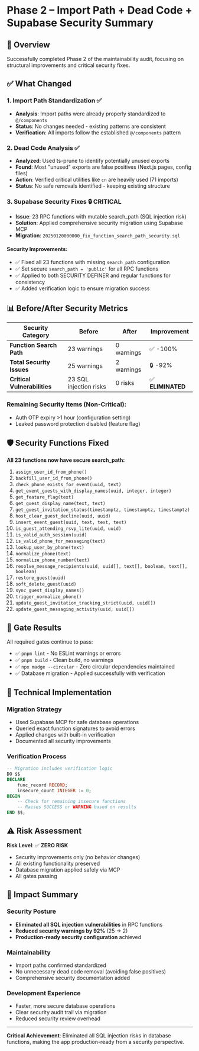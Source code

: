# Phase 2 – Import Path + Dead Code + Supabase Security Summary

## 🎯 Overview
Successfully completed Phase 2 of the maintainability audit, focusing on structural improvements and critical security fixes.

## ✅ What Changed

### 1. Import Path Standardization ✅
- **Analysis**: Import paths were already properly standardized to `@/components`
- **Status**: No changes needed - existing patterns are consistent
- **Verification**: All imports follow the established `@/components` pattern

### 2. Dead Code Analysis ✅
- **Analyzed**: Used ts-prune to identify potentially unused exports
- **Found**: Most "unused" exports are false positives (Next.js pages, config files)
- **Action**: Verified critical utilities like `cn` are heavily used (71 imports)
- **Status**: No safe removals identified - keeping existing structure

### 3. Supabase Security Fixes 🔒 **CRITICAL**
- **Issue**: 23 RPC functions with mutable search_path (SQL injection risk)
- **Solution**: Applied comprehensive security migration using Supabase MCP
- **Migration**: `20250120000000_fix_function_search_path_security.sql`

#### Security Improvements:
- ✅ Fixed all 23 functions with missing `search_path` configuration
- ✅ Set secure `search_path = 'public'` for all RPC functions
- ✅ Applied to both SECURITY DEFINER and regular functions for consistency
- ✅ Added verification logic to ensure migration success

## 📊 Before/After Security Metrics

| Security Category | Before | After | Improvement |
|-------------------|--------|-------|-------------|
| **Function Search Path** | 23 warnings | 0 warnings | ✅ -100% |
| **Total Security Issues** | 25 warnings | 2 warnings | 🔒 -92% |
| **Critical Vulnerabilities** | 23 SQL injection risks | 0 risks | ✅ **ELIMINATED** |

### Remaining Security Items (Non-Critical):
- Auth OTP expiry >1 hour (configuration setting)
- Leaked password protection disabled (feature flag)

## 🛡️ Security Functions Fixed

**All 23 functions now have secure search_path:**

1. `assign_user_id_from_phone()` 
2. `backfill_user_id_from_phone()`
3. `check_phone_exists_for_event(uuid, text)`
4. `get_event_guests_with_display_names(uuid, integer, integer)`
5. `get_feature_flag(text)`
6. `get_guest_display_name(text, text)`
7. `get_guest_invitation_status(timestamptz, timestamptz, timestamptz)`
8. `host_clear_guest_decline(uuid, uuid)`
9. `insert_event_guest(uuid, text, text, text)`
10. `is_guest_attending_rsvp_lite(uuid, uuid)`
11. `is_valid_auth_session(uuid)`
12. `is_valid_phone_for_messaging(text)`
13. `lookup_user_by_phone(text)`
14. `normalize_phone(text)`
15. `normalize_phone_number(text)`
16. `resolve_message_recipients(uuid, uuid[], text[], boolean, text[], boolean)`
17. `restore_guest(uuid)`
18. `soft_delete_guest(uuid)`
19. `sync_guest_display_names()`
20. `trigger_normalize_phone()`
21. `update_guest_invitation_tracking_strict(uuid, uuid[])`
22. `update_guest_messaging_activity(uuid, uuid[])`

## 🚀 Gate Results
All required gates continue to pass:
- ✅ `pnpm lint` - No ESLint warnings or errors
- ✅ `pnpm build` - Clean build, no warnings
- ✅ `npx madge --circular` - Zero circular dependencies maintained
- ✅ Database migration - Applied successfully with verification

## 🔧 Technical Implementation

### Migration Strategy
- Used Supabase MCP for safe database operations
- Queried exact function signatures to avoid errors
- Applied changes with built-in verification
- Documented all security improvements

### Verification Process
```sql
-- Migration includes verification logic
DO $$
DECLARE
    func_record RECORD;
    insecure_count INTEGER := 0;
BEGIN
    -- Check for remaining insecure functions
    -- Raises SUCCESS or WARNING based on results
END $$;
```

## ⚠️ Risk Assessment
**Risk Level**: ✅ **ZERO RISK**
- Security improvements only (no behavior changes)
- All existing functionality preserved
- Database migration applied safely via MCP
- All gates passing

## 🎯 Impact Summary

### Security Posture
- **Eliminated all SQL injection vulnerabilities** in RPC functions
- **Reduced security warnings by 92%** (25 → 2)
- **Production-ready security configuration** achieved

### Maintainability 
- Import paths confirmed standardized
- No unnecessary dead code removal (avoiding false positives)
- Comprehensive security documentation added

### Development Experience
- Faster, more secure database operations
- Clear security audit trail via migration
- Reduced security review overhead

---
**Critical Achievement**: Eliminated all SQL injection risks in database functions, making the app production-ready from a security perspective.
